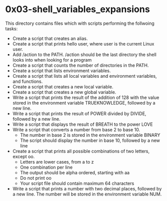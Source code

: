 # 0x03-shell_variables_expansions
This directory contains files which with scripts performing the follwoing tasks:

- Create a script that creates an alias.
- Create a script that prints hello user, where user is the current Linux user.
- Add /action to the PATH. /action should be the last directory the shell looks into when looking for a program
- Create a script that counts the number of directories in the PATH.
- Create a script that lists environment variables.
- Create a script that lists all local variables and environment variables, and functions.
- Create a script that creates a new local variable.
- Create a script that creates a new global variable.
- Write a script that prints the result of the addition of 128 with the value stored in the environment variable TRUEKNOWLEDGE, followed by a new line.
- Write a script that prints the result of POWER divided by DIVIDE, followed by a new line.
- Write a script that displays the result of BREATH to the power LOVE
- Write a script that converts a number from base 2 to base 10.
   -  The number in base 2 is stored in the environment variable BINARY
   -  The script should display the number in base 10, followed by a new line
- Create a script that prints all possible combinations of two letters, except oo.
   -  Letters are lower cases, from a to z
   -  One combination per line
   -  The output should be alpha ordered, starting with aa
   -  Do not print oo
   -  Your script file should contain maximum 64 characters
- Write a script that prints a number with two decimal places, followed by a new line. The number will be stored in the environment variable NUM.


